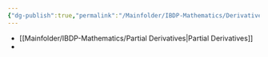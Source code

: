 ```yaml
---
{"dg-publish":true,"permalink":"/Mainfolder/IBDP-Mathematics/Derivatives/"}
---
```



- [[Mainfolder/IBDP-Mathematics/Partial Derivatives\|Partial Derivatives]]
- 










